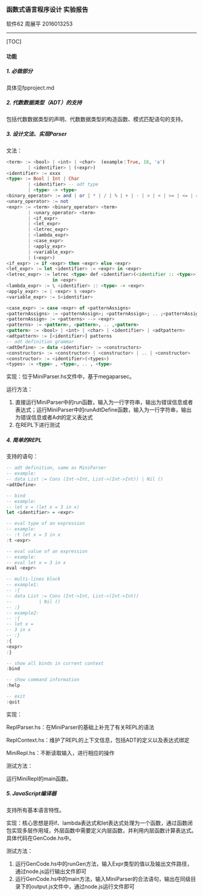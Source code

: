 ### 函数式语言程序设计 实验报告

软件62 周展平 2016013253

------

[TOC]

#### 功能

##### 1. 必做部分

具体见fpproject.md



##### 2. 代数数据类型（ADT）的支持

包括代数数据类型的声明、代数数据类型的构造函数、模式匹配语句的支持。



##### 3. 设计文法、实现Parser

文法：

```haskell
<term> := <bool> | <int> | <char>  (example：True, 18, 'a')
		| <identifier> | (<expr>)
<identifier> := xxxx
<type> := Bool | Int | Char 
		| <identifier> -- adt type
		| <type> -> <type>
<binary_operator> := and | or | * | / | % | + | - | > | < | >= | <= | == | /=
<unary_operator> := not
<expr> := <term> <binary_operator> <term> 
		| <unary_operator> <term>
		| <if_expr>
		| <let_expr>
		| <letrec_expr>
		| <lambda_expr>
		| <case_expr>
		| <apply_expr>
		| <variable_expr>
		| (<expr>)
<if_expr> := if <expr> then <expr> else <expr>
<let_expr> := let <identifier> := <expr> in <expr>
<letrec_expr> := letrec <type> def <identifier>(<identifier :: <type>>){<expr>}
				 in <expr>
<lambda_expr> := \ <identifier> :: <type> -> <expr>
<apply_expr> := | <expr> $ <expr>
<variable_expr> := $<identifier>

<case_expr> := case <expr> of <patternAssigns>
<patternAssigns> := <patternAssign>; <patternAssign>; .. ;<patternAssign>
<patternAssign> := <patterns> --> <expr>
<patterns> := <pattern>, <pattern>, .. ,<pattern>
<pattern> := <bool> | <int> | <char> | <identifier> | <adtpattern>
<adtpattern> := [<identifier>] patterns
-- adt definition grammar
<adtDefine> := data <identifier> := <constructors>
<constructors> := <constructor> | <constructor> | .. | <constructor>
<constructor> := <identifier>(<types>)
<types> := <type> , <type>, .. , <type>
```

实现：位于MiniParser.hs文件中，基于megaparsec。

运行方法：

1. 直接运行MiniParser中的run函数，输入为一行字符串，输出为错误信息或者表达式；运行MiniParser中的runAdtDefine函数，输入为一行字符串，输出为错误信息或者Adt的定义表达式
2. 在REPL下进行测试



##### 4. 简单的REPL

支持的语句：

```haskell
-- adt definition, same as MiniParser
-- example: 
-- data List := Cons (Int->Int, List->(Int->Int)) | Nil ()
<adtDefine>

-- bind
-- example:
-- let x = (let x = 3 in x)
let <identifier> = <expr>

-- eval type of an expression
-- example:
-- :t let x = 3 in x
:t <expr>

-- eval value of an expression
-- example:
-- eval let x = 3 in x
eval <expr>

-- multi-lines block
-- example1:
-- :{
-- data List := Cons (Int->Int, List->(Int->Int)) 
--			| Nil ()
-- :}
-- example2:
-- :{
-- let x = 
-- 3 in x			
-- :}
:{
<expr>
:}

-- show all binds in current context
:bind

-- show command information
:help

-- exit
:quit
```

实现：

ReplParser.hs：在MiniParser的基础上补充了有关REPL的语法

ReplContext.hs：维护了REPL的上下文信息，包括ADT的定义以及表达式绑定

MiniRepl.hs：不断读取输入，进行相应的操作

测试方法：

运行MiniRepl的main函数。



##### 5. JavaScript编译器

支持所有基本语言特性。

实现：核心思想是将if、lambda表达式和let表达式处理为一个函数，通过函数闭包实现多层作用域，外层函数中需要定义内层函数，并利用内层函数计算表达式。具体代码在GenCode.hs中。

测试方法：

1. 运行GenCode.hs中的runGen方法，输入Expr类型的值以及输出文件路径，通过node.js运行输出文件即可
2. 运行GenCode.hs中的main方法，输入MiniParser的合法语句，输出在同级目录下的output.js文件中，通过node.js运行文件即可